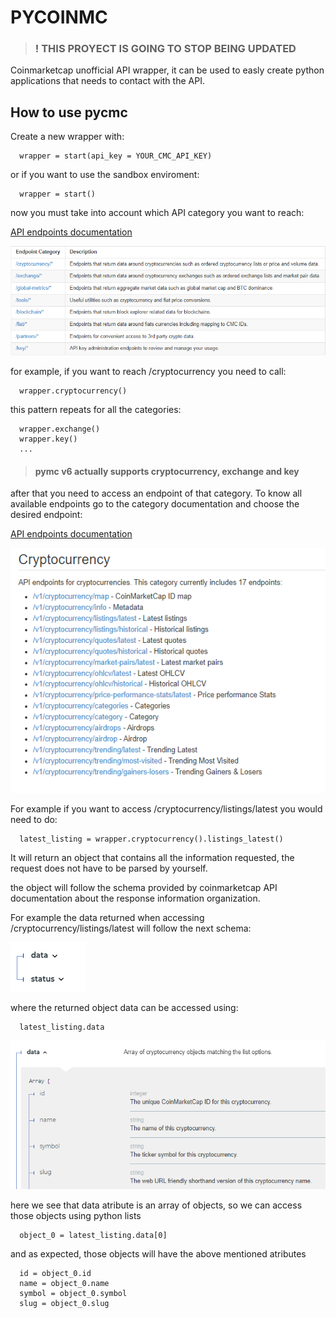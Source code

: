 # PYCOINMC

> ### ! THIS PROYECT IS GOING TO STOP BEING UPDATED

Coinmarketcap unofficial API wrapper, it can be used to easly create python applications that needs to contact with the API.

## How to use pycmc

Create a new wrapper with:

```
  wrapper = start(api_key = YOUR_CMC_API_KEY)
```
or if you want to use the sandbox enviroment:

```
  wrapper = start()
```

now you must take into account which API category you want to reach:

[API endpoints documentation](https://coinmarketcap.com/api/documentation/v1/#section/Endpoint-Overview)

![CMC API categories](/docs/cmcEndpoints.PNG)

for example, if you want to reach /cryptocurrency you need to call:

```
  wrapper.cryptocurrency()
```
this pattern repeats for all the categories:

```
  wrapper.exchange()
  wrapper.key()
  ...
```
>#### pymc v6 actually supports cryptocurrency, exchange and key

after that you need to access an endpoint of that category. To know all available endpoints go to the category documentation and choose the desired endpoint:

[API endpoints documentation](https://coinmarketcap.com/api/documentation/v1/#section/Endpoint-Overview)

![CMC API endpoints](/docs/cryptocurrenciesEndpoints.PNG)

For example if you want to access /cryptocurrency/listings/latest you would need to do:

```
  latest_listing = wrapper.cryptocurrency().listings_latest()
```

It will return an object that contains all the information requested, the request does not have to be parsed by yourself.

the object will follow the schema provided by coinmarketcap API documentation about the response information organization.

For example the data returned when accessing /cryptocurrency/listings/latest will follow the next schema:

![schema 1](/docs/schema1.PNG)

where the returned object data can be accessed using:

```
  latest_listing.data
```

![schema 2](/docs/schema2.PNG)

here we see that data atribute is an array of objects, so we can access those objects using python lists

```
  object_0 = latest_listing.data[0]
```

and as expected, those objects will have the above mentioned atributes

```
  id = object_0.id
  name = object_0.name
  symbol = object_0.symbol
  slug = object_0.slug
```
